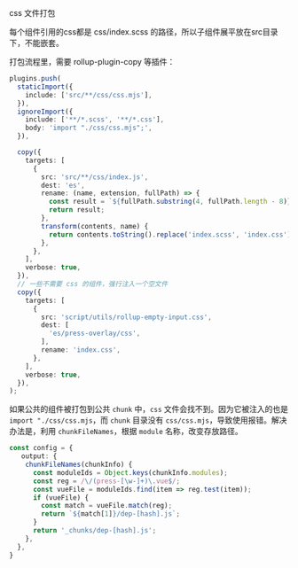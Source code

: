 css 文件打包

每个组件引用的css都是 css/index.scss 的路径，所以子组件展平放在src目录下，不能嵌套。

打包流程里，需要 rollup-plugin-copy 等插件：

```ts
plugins.push(
  staticImport({
    include: ['src/**/css/css.mjs'],
  }),
  ignoreImport({
    include: ['**/*.scss', '**/*.css'],
    body: 'import "./css/css.mjs";',
  }),

  copy({
    targets: [
      {
        src: 'src/**/css/index.js',
        dest: 'es',
        rename: (name, extension, fullPath) => {
          const result = `${fullPath.substring(4, fullPath.length - 8)}css.mjs`;
          return result;
        },
        transform(contents, name) {
          return contents.toString().replace('index.scss', 'index.css');
        },
      },
    ],
    verbose: true,
  }),
  // 一些不需要 css 的组件，强行注入一个空文件
  copy({
    targets: [
      {
        src: 'script/utils/rollup-empty-input.css',
        dest: [
          'es/press-overlay/css',
        ],
        rename: 'index.css',
      },
    ],
    verbose: true,
  }),
);
```

如果公共的组件被打包到公共 `chunk` 中，`css` 文件会找不到。因为它被注入的也是 `import "./css/css.mjs`，而 `chunk` 目录没有 `css/css.mjs`，导致使用报错。解决办法是，利用 `chunkFileNames`，根据 `module` 名称，改变存放路径。

```ts
const config = {
   output: {
    chunkFileNames(chunkInfo) {
      const moduleIds = Object.keys(chunkInfo.modules);
      const reg = /\/(press-[\w-]+)\.vue$/;
      const vueFile = moduleIds.find(item => reg.test(item));
      if (vueFile) {
        const match = vueFile.match(reg);
        return `${match[1]}/dep-[hash].js`;
      }
      return '_chunks/dep-[hash].js';
    },
  },
}
```

